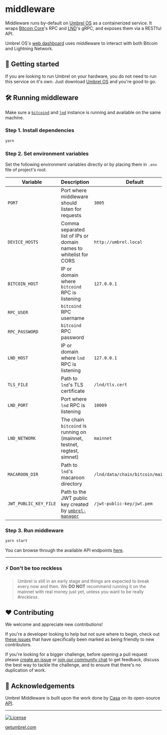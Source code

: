 # middleware

Middleware runs by-default on [Umbrel OS](https://github.com/getumbrel/umbrel-os) as a containerized service. It wraps [Bitcoin Core](https://github.com/bitcoin/bitcoin)'s RPC and [LND](https://github.com/lightningnetwork/lnd)'s gRPC, and exposes them via a RESTful API.

Umbrel OS's [web dashboard](https://github.com/getumbrel/umbrel-dashboard) uses middleware to interact with both Bitcoin and Lightning Network.

## 🚀 Getting started

If you are looking to run Umbrel on your hardware, you do not need to run this service on it's own. Just download [Umbrel OS](https://github.com/getumbrel/umbrel-os/releases) and you're good to go.

## 🛠 Running middleware

Make sure a [`bitcoind`](https://github.com/bitcoin/bitcoin) and [`lnd`](https://github.com/lightningnetwork/lnd) instance is running and available on the same machine.

### Step 1. Install dependencies
```sh
yarn
```

### Step 2. Set environment variables
Set the following environment variables directly or by placing them in `.env` file of project's root.

| Variable | Description | Default |
| ------------- | ------------- | ------------- |
| `PORT` | Port where middleware should listen for requests | `3005` |
| `DEVICE_HOSTS` | Comma separated list of IPs or domain names to whitelist for CORS | `http://umbrel.local` |
| `BITCOIN_HOST` | IP or domain where `bitcoind` RPC is listening | `127.0.0.1` |
| `RPC_USER` | `bitcoind` RPC username  |  |
| `RPC_PASSWORD` | `bitcoind` RPC password |  |
| `LND_HOST` | IP or domain where `lnd` RPC is listening | `127.0.0.1` |
| `TLS_FILE` | Path to `lnd`'s TLS certificate | `/lnd/tls.cert` |
| `LND_PORT` | Port where `lnd` RPC is listening | `10009` |
| `LND_NETWORK` | The chain `bitcoind` is running on (mainnet, testnet, regtest, simnet) | `mainnet` |
| `MACAROON_DIR` | Path to `lnd`'s macaroon directory | `/lnd/data/chain/bitcoin/mainnet/` |
| `JWT_PUBLIC_KEY_FILE` | Path to the JWT public key created by [`umbrel-manager`](https://github.com/getumbrel/umbrel-manager) | `/jwt-public-key/jwt.pem` |

### Step 3. Run middleware
```sh
yarn start
```

You can browse through the available API endpoints [here](https://github.com/getumbrel/umbrel-middleware/tree/master/routes/v1).

---

### ⚡️ Don't be too reckless

> Umbrel is still in an early stage and things are expected to break every now and then. We **DO NOT** recommend running it on the mainnet with real money just yet, unless you want to be really *#reckless*.

## ❤️ Contributing

We welcome and appreciate new contributions!

If you're a developer looking to help but not sure where to begin, check out [these issues](https://github.com/getumbrel/umbrel-middleware/issues?q=is%3Aissue+is%3Aopen+label%3A%22good+first+issue%22) that have specifically been marked as being friendly to new contributors.

If you're looking for a bigger challenge, before opening a pull request please [create an issue](https://github.com/getumbrel/umbrel-middleware/issues/new/choose) or [join our community chat](https://t.me/getumbrel) to get feedback, discuss the best way to tackle the challenge, and to ensure that there's no duplication of work.

## 🙏 Acknowledgements

Umbrel Middleware is built upon the work done by [Casa](https://github.com/casa) on its open-source [API](https://github.com/Casa/Casa-Node-API).

---

[![License](https://img.shields.io/github/license/getumbrel/umbrel-middleware?color=%235351FB)](https://github.com/getumbrel/umbrel-middleware/blob/master/LICENSE)

[getumbrel.com](https://getumbrel.com)
